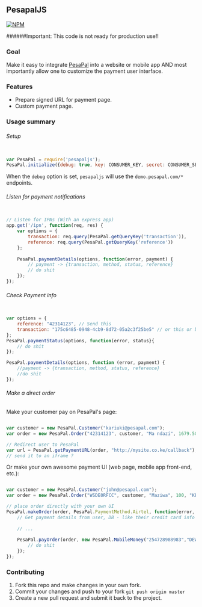 ## PesapalJS

[![NPM](https://nodei.co/npm/pesapaljs.png?downloads=true&downloadRank=true&stars=true)](https://www.npmjs.org/package/pesapaljs)

######Important: This code is not ready for production use!!

### Goal

Make it easy to integrate [PesaPal](https://www.pesapal.com) into a website or mobile app AND most importantly allow one 
to customize the payment user interface.

### Features

- Prepare signed URL for payment page.
- Custom payment page.

### Usage summary

###### Setup
```javascript

var PesaPal = require('pesapaljs');
PesaPal.initialize({debug: true, key: CONSUMER_KEY, secret: CONSUMER_SECRET});

```
When the `debug` option is set, `pesapaljs` will use the `demo.pesapal.com/*` endpoints.
    
###### Listen for payment notifications
```javascript

// Listen for IPNs (With an express app)
app.get('/ipn', function(req, res) { 
    var options = {
        transaction: req.query(PesaPal.getQueryKey('transaction')),
        reference: req.query(PesaPal.getQueryKey('reference'))
    };
    
    PesaPal.paymentDetails(options, function(error, payment) {
        // payment -> {transaction, method, status, reference}
        // do shit
    });
});

```
    
###### Check Payment info
```javascript

var options = {
    reference: "42314123", // Send this
    transaction: "175c6485-0948-4cb9-8d72-05a2c3f25be5" // or this or both.
};
PesaPal.paymentStatus(options, function(error, status}{
    // do shit
});

PesaPal.paymentDetails(options, function (error, payment) {
    //payment -> {transaction, method, status, reference}
    //do shit
});

```
    
###### Make a direct order
Make your customer pay on PesaPal's page:

```javascript

var customer = new PesaPal.Customer("kariuki@pesapal.com");
var order = new PesaPal.Order("42314123", customer, "Ma ndazi", 1679.50, "KES", "MERCHANT");

// Redirect user to PesaPal
var url = PesaPal.getPaymentURL(order, "http://mysite.co.ke/callback");
// send it to an iframe ?

```

Or make your own awesome payment UI (web page, mobile app front-end, etc.):

```javascript

var customer = new PesaPal.Customer("john@pesapal.com");
var order = new PesaPal.Order("WSDE0RFCC", customer, "Maziwa", 100, "KES", "MERCHANT");

// place order directly with your own UI
PesaPal.makeOrder(order, PesaPal.PaymentMethod.Airtel, function(error, order) {
    // Get payment details from user, DB - like their credit card info ;) or whatever
    
    // ...
    
    PesaPal.payOrder(order, new PesaPal.MobileMoney("254728988983","DEWEDWED"), function (error, reference, transactionId) {
        // do shit
    });
});
```

### Contributing

1. Fork this repo and make changes in your own fork.
2. Commit your changes and push to your fork `git push origin master`
3. Create a new pull request and submit it back to the project.